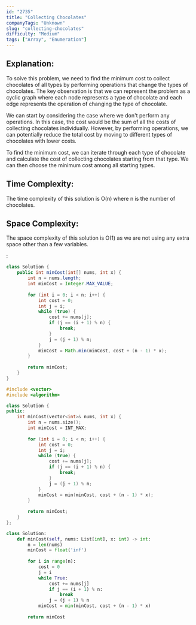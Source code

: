 ```yaml
---
id: "2735"
title: "Collecting Chocolates"
companyTags: "Unknown"
slug: "collecting-chocolates"
difficulty: "Medium"
tags: ["Array", "Enumeration"]
---
```


## Explanation:
To solve this problem, we need to find the minimum cost to collect chocolates of all types by performing operations that change the types of chocolates. The key observation is that we can represent the problem as a cyclic graph where each node represents a type of chocolate and each edge represents the operation of changing the type of chocolate.

We can start by considering the case where we don't perform any operations. In this case, the cost would be the sum of all the costs of collecting chocolates individually. However, by performing operations, we can potentially reduce the total cost by moving to different types of chocolates with lower costs.

To find the minimum cost, we can iterate through each type of chocolate and calculate the cost of collecting chocolates starting from that type. We can then choose the minimum cost among all starting types.

## Time Complexity:
The time complexity of this solution is O(n) where n is the number of chocolates.

## Space Complexity:
The space complexity of this solution is O(1) as we are not using any extra space other than a few variables.

:

```java
class Solution {
    public int minCost(int[] nums, int x) {
        int n = nums.length;
        int minCost = Integer.MAX_VALUE;
        
        for (int i = 0; i < n; i++) {
            int cost = 0;
            int j = i;
            while (true) {
                cost += nums[j];
                if (j == (i + 1) % n) {
                    break;
                }
                j = (j + 1) % n;
            }
            minCost = Math.min(minCost, cost + (n - 1) * x);
        }
        
        return minCost;
    }
}
```

```cpp
#include <vector>
#include <algorithm>

class Solution {
public:
    int minCost(vector<int>& nums, int x) {
        int n = nums.size();
        int minCost = INT_MAX;
        
        for (int i = 0; i < n; i++) {
            int cost = 0;
            int j = i;
            while (true) {
                cost += nums[j];
                if (j == (i + 1) % n) {
                    break;
                }
                j = (j + 1) % n;
            }
            minCost = min(minCost, cost + (n - 1) * x);
        }
        
        return minCost;
    }
};
```

```python
class Solution:
    def minCost(self, nums: List[int], x: int) -> int:
        n = len(nums)
        minCost = float('inf')
        
        for i in range(n):
            cost = 0
            j = i
            while True:
                cost += nums[j]
                if j == (i + 1) % n:
                    break
                j = (j + 1) % n
            minCost = min(minCost, cost + (n - 1) * x)
        
        return minCost
```